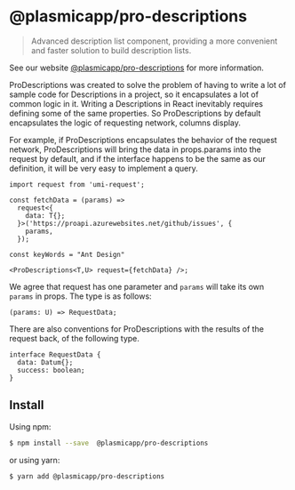 # @plasmicapp/pro-descriptions

> Advanced description list component, providing a more convenient and faster solution to build description lists.

See our website [@plasmicapp/pro-descriptions](https://procomponent.ant.design/) for more information.

ProDescriptions was created to solve the problem of having to write a lot of sample code for Descriptions in a project, so it encapsulates a lot of common logic in it. Writing a Descriptions in React inevitably requires defining some of the same properties. So ProDescriptions by default encapsulates the logic of requesting network, columns display.

For example, if ProDescriptions encapsulates the behavior of the request network, ProDescriptions will bring the data in props.params into the request by default, and if the interface happens to be the same as our definition, it will be very easy to implement a query.

```tsx | pure
import request from 'umi-request';

const fetchData = (params) =>
  request<{
    data: T{};
  }>('https://proapi.azurewebsites.net/github/issues', {
    params,
  });

const keyWords = "Ant Design"

<ProDescriptions<T,U> request={fetchData} />;
```

We agree that request has one parameter and `params` will take its own `params` in props. The type is as follows:

```tsx | pure
(params: U) => RequestData;
```

There are also conventions for ProDescriptions with the results of the request back, of the following type.

```tsx | pure
interface RequestData {
  data: Datum{};
  success: boolean;
}
```

## Install

Using npm:

```bash
$ npm install --save  @plasmicapp/pro-descriptions
```

or using yarn:

```bash
$ yarn add @plasmicapp/pro-descriptions
```
